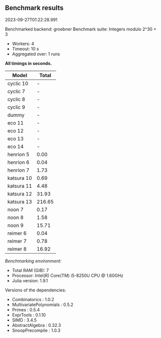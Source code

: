 ## Benchmark results

2023-09-27T01:22:28.991

Benchmarked backend: groebner
Benchmark suite: Integers modulo 2^30 + 3

- Workers: 4
- Timeout: 10 s
- Aggregated over: 1 runs

**All timings in seconds.**

|Model|Total|
|-----|---|
|cyclic 10| - |
|cyclic 7| - |
|cyclic 8| - |
|cyclic 9| - |
|dummy| - |
|eco 11| - |
|eco 12| - |
|eco 13| - |
|eco 14| - |
|henrion 5|0.00|
|henrion 6|0.04|
|henrion 7|1.73|
|katsura 10|0.69|
|katsura 11|4.48|
|katsura 12|31.93|
|katsura 13|216.65|
|noon 7|0.17|
|noon 8|1.58|
|noon 9|15.71|
|reimer 6|0.04|
|reimer 7|0.78|
|reimer 8|16.92|

*Benchmarking environment:*

* Total RAM (GiB): 7
* Processor: Intel(R) Core(TM) i5-8250U CPU @ 1.60GHz
* Julia version: 1.9.1

Versions of the dependencies:

* Combinatorics : 1.0.2
* MultivariatePolynomials : 0.5.2
* Primes : 0.5.4
* ExprTools : 0.1.10
* SIMD : 3.4.5
* AbstractAlgebra : 0.32.3
* SnoopPrecompile : 1.0.3

